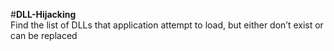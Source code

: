 #**DLL-Hijacking** <br />
Find the list of DLLs that application attempt to load, but either don’t exist or can be replaced
